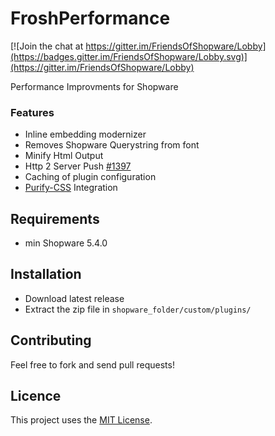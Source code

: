 # FroshPerformance

[![Join the chat at https://gitter.im/FriendsOfShopware/Lobby](https://badges.gitter.im/FriendsOfShopware/Lobby.svg)](https://gitter.im/FriendsOfShopware/Lobby)

Performance Improvments for Shopware


### Features

* Inline embedding modernizer
* Removes Shopware Querystring from font
* Minify Html Output
* Http 2 Server Push [#1397](https://github.com/shopware/shopware/pull/1397)
* Caching of plugin configuration
* [Purify-CSS](https://github.com/purifycss/purifycss) Integration

## Requirements

- min Shopware 5.4.0


## Installation

- Download latest release
- Extract the zip file in `shopware_folder/custom/plugins/`


## Contributing

Feel free to fork and send pull requests!


## Licence

This project uses the [MIT License](LICENCE.md).

